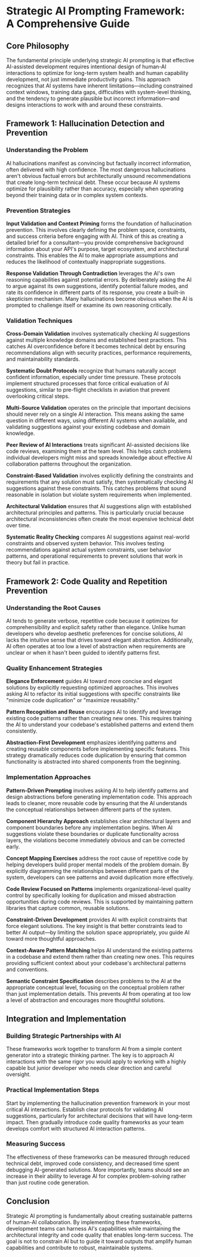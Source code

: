 # Strategic AI Prompting Framework: A Comprehensive Guide

## Core Philosophy

The fundamental principle underlying strategic AI prompting is that effective AI-assisted development requires intentional design of human-AI interactions to optimize for long-term system health and human capability development, not just immediate productivity gains. This approach recognizes that AI systems have inherent limitations—including constrained context windows, training data gaps, difficulties with system-level thinking, and the tendency to generate plausible but incorrect information—and designs interactions to work with and around these constraints.

## Framework 1: Hallucination Detection and Prevention

### Understanding the Problem

AI hallucinations manifest as convincing but factually incorrect information, often delivered with high confidence. The most dangerous hallucinations aren't obvious factual errors but architecturally unsound recommendations that create long-term technical debt. These occur because AI systems optimize for plausibility rather than accuracy, especially when operating beyond their training data or in complex system contexts.

### Prevention Strategies

**Input Validation and Context Priming** forms the foundation of hallucination prevention. This involves clearly defining the problem space, constraints, and success criteria before engaging with AI. Think of this as creating a detailed brief for a consultant—you provide comprehensive background information about your API's purpose, target ecosystem, and architectural constraints. This enables the AI to make appropriate assumptions and reduces the likelihood of contextually inappropriate suggestions.

**Response Validation Through Contradiction** leverages the AI's own reasoning capabilities against potential errors. By deliberately asking the AI to argue against its own suggestions, identify potential failure modes, and rate its confidence in different parts of its response, you create a built-in skepticism mechanism. Many hallucinations become obvious when the AI is prompted to challenge itself or examine its own reasoning critically.

### Validation Techniques

**Cross-Domain Validation** involves systematically checking AI suggestions against multiple knowledge domains and established best practices. This catches AI overconfidence before it becomes technical debt by ensuring recommendations align with security practices, performance requirements, and maintainability standards.

**Systematic Doubt Protocols** recognize that humans naturally accept confident information, especially under time pressure. These protocols implement structured processes that force critical evaluation of AI suggestions, similar to pre-flight checklists in aviation that prevent overlooking critical steps.

**Multi-Source Validation** operates on the principle that important decisions should never rely on a single AI interaction. This means asking the same question in different ways, using different AI systems when available, and validating suggestions against your existing codebase and domain knowledge.

**Peer Review of AI Interactions** treats significant AI-assisted decisions like code reviews, examining them at the team level. This helps catch problems individual developers might miss and spreads knowledge about effective AI collaboration patterns throughout the organization.

**Constraint-Based Validation** involves explicitly defining the constraints and requirements that any solution must satisfy, then systematically checking AI suggestions against these constraints. This catches problems that sound reasonable in isolation but violate system requirements when implemented.

**Architectural Validation** ensures that AI suggestions align with established architectural principles and patterns. This is particularly crucial because architectural inconsistencies often create the most expensive technical debt over time.

**Systematic Reality Checking** compares AI suggestions against real-world constraints and observed system behavior. This involves testing recommendations against actual system constraints, user behavior patterns, and operational requirements to prevent solutions that work in theory but fail in practice.

## Framework 2: Code Quality and Repetition Prevention

### Understanding the Root Causes

AI tends to generate verbose, repetitive code because it optimizes for comprehensibility and explicit safety rather than elegance. Unlike human developers who develop aesthetic preferences for concise solutions, AI lacks the intuitive sense that drives toward elegant abstraction. Additionally, AI often operates at too low a level of abstraction when requirements are unclear or when it hasn't been guided to identify patterns first.

### Quality Enhancement Strategies

**Elegance Enforcement** guides AI toward more concise and elegant solutions by explicitly requesting optimized approaches. This involves asking AI to refactor its initial suggestions with specific constraints like "minimize code duplication" or "maximize reusability."

**Pattern Recognition and Reuse** encourages AI to identify and leverage existing code patterns rather than creating new ones. This requires training the AI to understand your codebase's established patterns and extend them consistently.

**Abstraction-First Development** emphasizes identifying patterns and creating reusable components before implementing specific features. This strategy dramatically reduces code duplication by ensuring that common functionality is abstracted into shared components from the beginning.

### Implementation Approaches

**Pattern-Driven Prompting** involves asking AI to help identify patterns and design abstractions before generating implementation code. This approach leads to cleaner, more reusable code by ensuring that the AI understands the conceptual relationships between different parts of the system.

**Component Hierarchy Approach** establishes clear architectural layers and component boundaries before any implementation begins. When AI suggestions violate these boundaries or duplicate functionality across layers, the violations become immediately obvious and can be corrected early.

**Concept Mapping Exercises** address the root cause of repetitive code by helping developers build proper mental models of the problem domain. By explicitly diagramming the relationships between different parts of the system, developers can see patterns and avoid duplication more effectively.

**Code Review Focused on Patterns** implements organizational-level quality control by specifically looking for duplication and missed abstraction opportunities during code reviews. This is supported by maintaining pattern libraries that capture common, reusable solutions.

**Constraint-Driven Development** provides AI with explicit constraints that force elegant solutions. The key insight is that better constraints lead to better AI output—by limiting the solution space appropriately, you guide AI toward more thoughtful approaches.

**Context-Aware Pattern Matching** helps AI understand the existing patterns in a codebase and extend them rather than creating new ones. This requires providing sufficient context about your codebase's architectural patterns and conventions.

**Semantic Constraint Specification** describes problems to the AI at the appropriate conceptual level, focusing on the conceptual problem rather than just implementation details. This prevents AI from operating at too low a level of abstraction and encourages more thoughtful solutions.

## Integration and Implementation

### Building Strategic Partnerships with AI

These frameworks work together to transform AI from a simple content generator into a strategic thinking partner. The key is to approach AI interactions with the same rigor you would apply to working with a highly capable but junior developer who needs clear direction and careful oversight.

### Practical Implementation Steps

Start by implementing the hallucination prevention framework in your most critical AI interactions. Establish clear protocols for validating AI suggestions, particularly for architectural decisions that will have long-term impact. Then gradually introduce code quality frameworks as your team develops comfort with structured AI interaction patterns.

### Measuring Success

The effectiveness of these frameworks can be measured through reduced technical debt, improved code consistency, and decreased time spent debugging AI-generated solutions. More importantly, teams should see an increase in their ability to leverage AI for complex problem-solving rather than just routine code generation.

## Conclusion

Strategic AI prompting is fundamentally about creating sustainable patterns of human-AI collaboration. By implementing these frameworks, development teams can harness AI's capabilities while maintaining the architectural integrity and code quality that enables long-term success. The goal is not to constrain AI but to guide it toward outputs that amplify human capabilities and contribute to robust, maintainable systems.